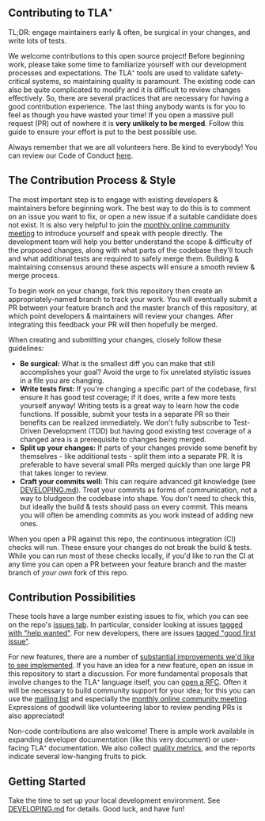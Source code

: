Contributing to TLA⁺
--------------------

TL;DR: engage maintainers early & often, be surgical in your changes, and write lots of tests.

We welcome contributions to this open source project!
Before beginning work, please take some time to familiarize yourself with our development processes and expectations.
The TLA⁺ tools are used to validate safety-critical systems, so maintaining quality is paramount.
The existing code can also be quite complicated to modify and it is difficult to review changes effectively.
So, there are several practices that are necessary for having a good contribution experience.
The last thing anybody wants is for you to feel as though you have wasted your time!
If you open a massive pull request (PR) out of nowhere it is **very unlikely to be merged**.
Follow this guide to ensure your effort is put to the best possible use.

Always remember that we are all volunteers here.
Be kind to everybody!
You can review our Code of Conduct [here](.github/CODE_OF_CONDUCT.md).

The Contribution Process & Style
--------------------------------

The most important step is to engage with existing developers & maintainers before beginning work.
The best way to do this is to comment on an issue you want to fix, or open a new issue if a suitable candidate does not exist.
It is also very helpful to join the [monthly online community meeting](https://groups.google.com/g/tlaplus/c/CpAEnrf-DHQ/m/YrORpIfSBwAJ) to introduce yourself and speak with people directly.
The development team will help you better understand the scope & difficulty of the proposed changes, along with what parts of the codebase they'll touch and what additional tests are required to safely merge them.
Building & maintaining consensus around these aspects will ensure a smooth review & merge process.

To begin work on your change, fork this repository then create an appropriately-named branch to track your work.
You will eventually submit a PR between your feature branch and the master branch of this repository, at which point developers & maintainers will review your changes.
After integrating this feedback your PR will then hopefully be merged.

When creating and submitting your changes, closely follow these guidelines:
 * **Be surgical:** What is the smallest diff you can make that still accomplishes your goal?
 Avoid the urge to fix unrelated stylistic issues in a file you are changing.
 * **Write tests first:** If you're changing a specific part of the codebase, first ensure it has good test coverage; if it does, write a few more tests yourself anyway!
 Writing tests is a great way to learn how the code functions.
 If possible, submit your tests in a separate PR so their benefits can be realized immediately.
 We don't fully subscribe to Test-Driven Development (TDD) but having good existing test coverage of a changed area is a prerequisite to changes being merged.
 * **Split up your changes:** If parts of your changes provide some benefit by themselves - like additional tests - split them into a separate PR.
 It is preferable to have several small PRs merged quickly than one large PR that takes longer to review.
 * **Craft your commits well:** This can require advanced git knowledge (see [DEVELOPING.md](DEVELOPING.md)).
 Treat your commits as forms of communication, not a way to bludgeon the codebase into shape.
 You don't need to check this, but ideally the build & tests should pass on every commit.
 This means you will often be amending commits as you work instead of adding new ones.

When you open a PR against this repo, the continuous integration (CI) checks will run.
These ensure your changes do not break the build & tests.
While you can run most of these checks locally, if you'd like to run the CI at any time you can open a PR between your feature branch and the master branch of *your own* fork of this repo.

Contribution Possibilities
--------------------------

These tools have a large number existing issues to fix, which you can see on the repo's [issues tab](https://github.com/tlaplus/tlaplus/issues).
In particular, consider looking at issues [tagged with "help wanted"](https://github.com/tlaplus/tlaplus/issues?q=is%3Aopen+is%3Aissue+label%3A%22help+wanted%22).
For new developers, there are issues [tagged "good first issue"](https://github.com/tlaplus/tlaplus/labels/good%20first%20issue).

For new features, there are a number of [substantial improvements we'd like to see implemented](general/docs/contributions.md).
If you have an idea for a new feature, open an issue in this repository to start a discussion.
For more fundamental proposals that involve changes to the TLA⁺ language itself, you can [open a RFC](https://github.com/tlaplus/rfcs/issues).
Often it will be necessary to build community support for your idea; for this you can use the [mailing list](https://groups.google.com/g/tlaplus) and especially the [monthly online community meeting](https://groups.google.com/g/tlaplus/c/CpAEnrf-DHQ/m/YrORpIfSBwAJ).
Expressions of goodwill like volunteering labor to review pending PRs is also appreciated!

Non-code contributions are also welcome!
There is ample work available in expanding developer documentation (like this very document) or user-facing TLA⁺ documentation.
We also collect [quality metrics](https://sonarcloud.io/organizations/tlaplus/projects), and the reports indicate several low-hanging fruits to pick.

Getting Started
---------------

Take the time to set up your local development environment.
See [DEVELOPING.md](DEVELOPING.md) for details.
Good luck, and have fun!

